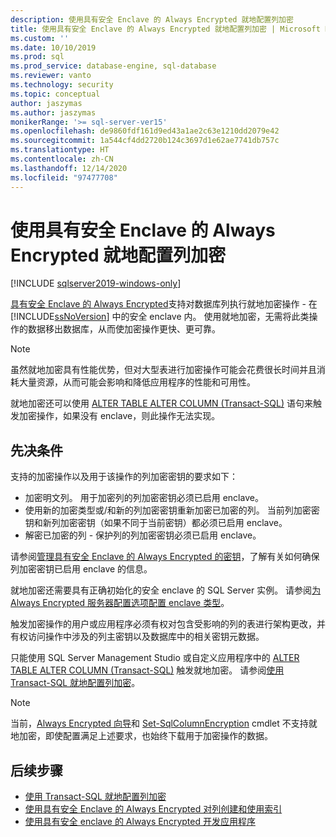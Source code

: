 ```yaml
---
description: 使用具有安全 Enclave 的 Always Encrypted 就地配置列加密
title: 使用具有安全 Enclave 的 Always Encrypted 就地配置列加密 | Microsoft Docs
ms.custom: ''
ms.date: 10/10/2019
ms.prod: sql
ms.prod_service: database-engine, sql-database
ms.reviewer: vanto
ms.technology: security
ms.topic: conceptual
author: jaszymas
ms.author: jaszymas
monikerRange: '>= sql-server-ver15'
ms.openlocfilehash: de9860fdf161d9ed43a1ae2c63e1210dd2079e42
ms.sourcegitcommit: 1a544cf4dd2720b124c3697d1e62ae7741db757c
ms.translationtype: HT
ms.contentlocale: zh-CN
ms.lasthandoff: 12/14/2020
ms.locfileid: "97477708"
---
```

# <a name="configure-column-encryption-in-place-using-always-encrypted-with-secure-enclaves"></a>使用具有安全 Enclave 的 Always Encrypted 就地配置列加密 
[!INCLUDE [sqlserver2019-windows-only](../../../includes/applies-to-version/sqlserver2019-windows-only.md)]

[具有安全 Enclave 的 Always Encrypted](always-encrypted-enclaves.md)支持对数据库列执行就地加密操作 - 在 [!INCLUDE[ssNoVersion](../../../includes/ssnoversion-md.md)] 中的安全 enclave 内。 使用就地加密，无需将此类操作的数据移出数据库，从而使加密操作更快、更可靠。 

> [!NOTE]
> 虽然就地加密具有性能优势，但对大型表进行加密操作可能会花费很长时间并且消耗大量资源，从而可能会影响和降低应用程序的性能和可用性。

就地加密还可以使用 [ALTER TABLE ALTER COLUMN (Transact-SQL)](../../../t-sql/statements/alter-table-transact-sql.md) 语句来触发加密操作，如果没有 enclave，则此操作无法实现。

## <a name="prerequisites"></a>先决条件
支持的加密操作以及用于该操作的列加密密钥的要求如下：
- 加密明文列。 用于加密列的列加密密钥必须已启用 enclave。
- 使用新的加密类型或/和新的列加密密钥重新加密已加密的列。 当前列加密密钥和新列加密密钥（如果不同于当前密钥）都必须已启用 enclave。
- 解密已加密的列 - 保护列的列加密密钥必须已启用 enclave。

请参阅[管理具有安全 Enclave 的 Always Encrypted 的密钥](always-encrypted-enclaves-manage-keys.md)，了解有关如何确保列加密密钥已启用 enclave 的信息。

就地加密还需要具有正确初始化的安全 enclave 的 SQL Server 实例。 请参阅[为 Always Encrypted 服务器配置选项配置 enclave 类型](../../../database-engine/configure-windows/configure-column-encryption-enclave-type.md)。

触发加密操作的用户或应用程序必须有权对包含受影响的列的表进行架构更改，并有权访问操作中涉及的列主密钥以及数据库中的相关密钥元数据。

只能使用 SQL Server Management Studio 或自定义应用程序中的 [ALTER TABLE ALTER COLUMN (Transact-SQL)](../../../t-sql/statements/alter-table-transact-sql.md) 触发就地加密。 请参阅[使用 Transact-SQL 就地配置列加密](always-encrypted-enclaves-configure-encryption-tsql.md)。

> [!NOTE]
> 当前，[Always Encrypted 向导](always-encrypted-wizard.md)和 [Set-SqlColumnEncryption](/powershell/module/sqlserver/set-sqlcolumnencryption) cmdlet 不支持就地加密，即使配置满足上述要求，也始终下载用于加密操作的数据。 

## <a name="next-steps"></a>后续步骤
- [使用 Transact-SQL 就地配置列加密](always-encrypted-enclaves-configure-encryption-tsql.md)
- [使用具有安全 Enclave 的 Always Encrypted 对列创建和使用索引](always-encrypted-enclaves-create-use-indexes.md)
- [使用具有安全 enclave 的 Always Encrypted 开发应用程序](always-encrypted-enclaves-client-development.md)